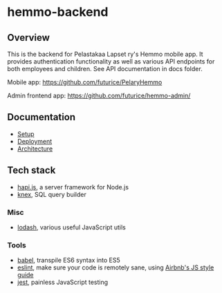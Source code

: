 # hemmo-backend

## Overview

This is the backend for Pelastakaa Lapset ry's Hemmo mobile app. It provides authentication functionality as well as various API endpoints for both employees and children. See API documentation in docs folder.

Mobile app: https://github.com/futurice/PelaryHemmo

Admin frontend app: https://github.com/futurice/hemmo-admin/

## Documentation

- [Setup](/docs/SETUP.md)
- [Deployment](/docs/DEPLOYMENT.md)
- [Architecture](/docs/ARCHITECTURE.md)

## Tech stack

* [hapi.js](https://hapijs.com/), a server framework for Node.js
* [knex](http://knexjs.org/), SQL query builder

### Misc

* [lodash](https://lodash.com/), various useful JavaScript utils

### Tools

* [babel](https://babeljs.io/), transpile ES6 syntax into ES5
* [eslint](http://eslint.org/), make sure your code is remotely sane, using [Airbnb's JS style guide](https://github.com/airbnb/javascript)
* [jest](https://facebook.github.io/jest/), painless JavaScript testing
